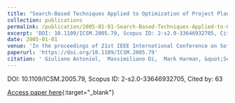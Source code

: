 ```yaml
---
title: "Search-Based Techniques Applied to Optimization of Project Planning for a Massive Maintenance Project"
collection: publications
permalink: /publication/2005-01-01-Search-Based-Techniques-Applied-to-Optimization-of-Project-Planning-for-a-Massive-Maintenance-Project
excerpt: 'DOI: 10.1109/ICSM.2005.79, Scopus ID: 2-s2.0-33646932705, Cited by: 63'
date: 2005-01-01
venue: 'In the proceedings of 21st IEEE International Conference on Software Maintenance (ICSM 2005), 25-30 September 2005, Budapest, Hungary'
paperurl: 'https://doi.org/10.1109/ICSM.2005.79'
citation: ' Giuliano Antoniol,  Massimiliano Di,  Mark Harman, &quot;Search-Based Techniques Applied to Optimization of Project Planning for a Massive Maintenance Project.&quot; In the proceedings of 21st IEEE International Conference on Software Maintenance (ICSM 2005), 25-30 September 2005, Budapest, Hungary, 2005.'
---
```

DOI: 10.1109/ICSM.2005.79, Scopus ID: 2-s2.0-33646932705, Cited by: 63

[Access paper here](https://doi.org/10.1109/ICSM.2005.79){:target="_blank"}
